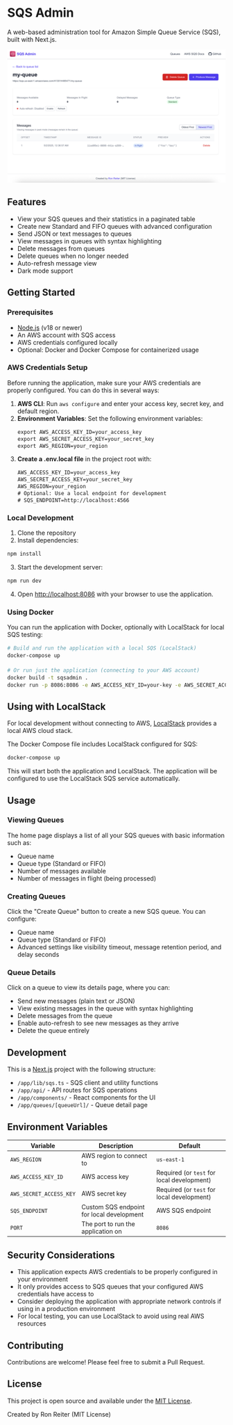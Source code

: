 # SQS Admin

A web-based administration tool for Amazon Simple Queue Service (SQS), built with Next.js.

![SQS Admin Screenshot](https://github.com/ronreiter/sqsadmin/raw/main/.github/images/screenshot.png)

## Features

- View your SQS queues and their statistics in a paginated table
- Create new Standard and FIFO queues with advanced configuration
- Send JSON or text messages to queues
- View messages in queues with syntax highlighting
- Delete messages from queues
- Delete queues when no longer needed
- Auto-refresh message view
- Dark mode support

## Getting Started

### Prerequisites

- [Node.js](https://nodejs.org/) (v18 or newer)
- An AWS account with SQS access
- AWS credentials configured locally
- Optional: Docker and Docker Compose for containerized usage

### AWS Credentials Setup

Before running the application, make sure your AWS credentials are properly configured. You can do this in several ways:

1. **AWS CLI**: Run `aws configure` and enter your access key, secret key, and default region.
2. **Environment Variables**: Set the following environment variables:
   ```
   export AWS_ACCESS_KEY_ID=your_access_key
   export AWS_SECRET_ACCESS_KEY=your_secret_key
   export AWS_REGION=your_region
   ```
3. **Create a .env.local file** in the project root with:
   ```
   AWS_ACCESS_KEY_ID=your_access_key
   AWS_SECRET_ACCESS_KEY=your_secret_key
   AWS_REGION=your_region
   # Optional: Use a local endpoint for development
   # SQS_ENDPOINT=http://localhost:4566
   ```

### Local Development

1. Clone the repository
2. Install dependencies:

```bash
npm install
```

3. Start the development server:

```bash
npm run dev
```

4. Open [http://localhost:8086](http://localhost:8086) with your browser to use the application.

### Using Docker

You can run the application with Docker, optionally with LocalStack for local SQS testing:

```bash
# Build and run the application with a local SQS (LocalStack)
docker-compose up

# Or run just the application (connecting to your AWS account)
docker build -t sqsadmin .
docker run -p 8086:8086 -e AWS_ACCESS_KEY_ID=your-key -e AWS_SECRET_ACCESS_KEY=your-secret -e AWS_REGION=your-region sqsadmin
```

## Using with LocalStack

For local development without connecting to AWS, [LocalStack](https://github.com/localstack/localstack) provides a local AWS cloud stack.

The Docker Compose file includes LocalStack configured for SQS:

```bash
docker-compose up
```

This will start both the application and LocalStack. The application will be configured to use the LocalStack SQS service automatically.

## Usage

### Viewing Queues

The home page displays a list of all your SQS queues with basic information such as:
- Queue name
- Queue type (Standard or FIFO)
- Number of messages available
- Number of messages in flight (being processed)

### Creating Queues

Click the "Create Queue" button to create a new SQS queue. You can configure:
- Queue name
- Queue type (Standard or FIFO)
- Advanced settings like visibility timeout, message retention period, and delay seconds

### Queue Details

Click on a queue to view its details page, where you can:
- Send new messages (plain text or JSON)
- View existing messages in the queue with syntax highlighting
- Delete messages from the queue
- Enable auto-refresh to see new messages as they arrive
- Delete the queue entirely

## Development

This is a [Next.js](https://nextjs.org) project with the following structure:

- `/app/lib/sqs.ts` - SQS client and utility functions
- `/app/api/` - API routes for SQS operations
- `/app/components/` - React components for the UI
- `/app/queues/[queueUrl]/` - Queue detail page

## Environment Variables

| Variable | Description | Default |
|----------|-------------|---------|
| `AWS_REGION` | AWS region to connect to | `us-east-1` |
| `AWS_ACCESS_KEY_ID` | AWS access key | Required (or `test` for local development) |
| `AWS_SECRET_ACCESS_KEY` | AWS secret key | Required (or `test` for local development) |
| `SQS_ENDPOINT` | Custom SQS endpoint for local development | AWS SQS endpoint |
| `PORT` | The port to run the application on | `8086` |

## Security Considerations

- This application expects AWS credentials to be properly configured in your environment
- It only provides access to SQS queues that your configured AWS credentials have access to
- Consider deploying the application with appropriate network controls if using in a production environment
- For local testing, you can use LocalStack to avoid using real AWS resources

## Contributing

Contributions are welcome! Please feel free to submit a Pull Request.

## License

This project is open source and available under the [MIT License](LICENSE).

Created by Ron Reiter (MIT License)